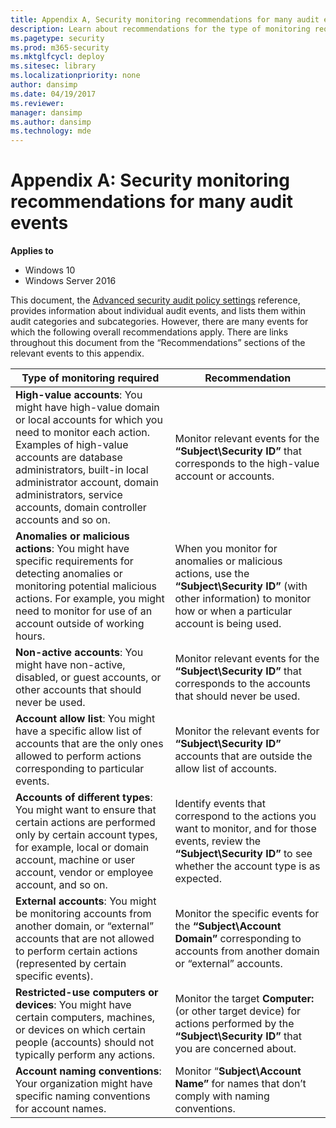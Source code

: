 ```yaml
---
title: Appendix A, Security monitoring recommendations for many audit events (Windows 10)
description: Learn about recommendations for the type of monitoring required for certain classes of security audit events.
ms.pagetype: security
ms.prod: m365-security
ms.mktglfcycl: deploy
ms.sitesec: library
ms.localizationpriority: none
author: dansimp
ms.date: 04/19/2017
ms.reviewer: 
manager: dansimp
ms.author: dansimp
ms.technology: mde
---
```


# Appendix A: Security monitoring recommendations for many audit events

**Applies to**
-   Windows 10
-   Windows Server 2016


This document, the [Advanced security audit policy settings](advanced-security-audit-policy-settings.md) reference, provides information about individual audit events, and lists them within audit categories and subcategories. However, there are many events for which the following overall recommendations apply. There are links throughout this document from the “Recommendations” sections of the relevant events to this appendix.

| **Type of monitoring required**                                                                                                                                                                                                                                                                                   | **Recommendation**                                                                                                                                                              |
|-------------------------------------------------------------------------------------------------------------------------------------------------------------------------------------------------------------------------------------------------------------------------------------------------------------------|---------------------------------------------------------------------------------------------------------------------------------------------------------------------------------|
| **High-value accounts**: You might have high-value domain or local accounts for which you need to monitor each action.<br>Examples of high-value accounts are database administrators, built-in local administrator account, domain administrators, service accounts, domain controller accounts and so on. | Monitor relevant events for the **“Subject\\Security ID”** that corresponds to the high-value account or accounts.                                                              |
| **Anomalies or malicious actions**: You might have specific requirements for detecting anomalies or monitoring potential malicious actions. For example, you might need to monitor for use of an account outside of working hours.                                                                                | When you monitor for anomalies or malicious actions, use the **“Subject\\Security ID”** (with other information) to monitor how or when a particular account is being used.     |
| **Non-active accounts**: You might have non-active, disabled, or guest accounts, or other accounts that should never be used.                                                                                                                                                                                     | Monitor relevant events for the **“Subject\\Security ID”** that corresponds to the accounts that should never be used.                                                          |
| **Account allow list**: You might have a specific allow list of accounts that are the only ones allowed to perform actions corresponding to particular events.                                                                                                                                                      | Monitor the relevant events for **“Subject\\Security ID”** accounts that are outside the allow list of accounts.                                                                 |
| **Accounts of different types**: You might want to ensure that certain actions are performed only by certain account types, for example, local or domain account, machine or user account, vendor or employee account, and so on.                                                                                 | Identify events that correspond to the actions you want to monitor, and for those events, review the **“Subject\\Security ID”** to see whether the account type is as expected. |
| **External accounts**: You might be monitoring accounts from another domain, or “external” accounts that are not allowed to perform certain actions (represented by certain specific events).                                                                                                                     | Monitor the specific events for the **“Subject\\Account Domain”** corresponding to accounts from another domain or “external” accounts.                                         |
| **Restricted-use computers or devices**: You might have certain computers, machines, or devices on which certain people (accounts) should not typically perform any actions.                                                                                                                                      | Monitor the target **Computer:** (or other target device) for actions performed by the **“Subject\\Security ID”** that you are concerned about.                                 |
| **Account naming conventions**: Your organization might have specific naming conventions for account names.                                                                                                                                                                                                       | Monitor “**Subject\\Account Name”** for names that don’t comply with naming conventions.                                                                                        |
